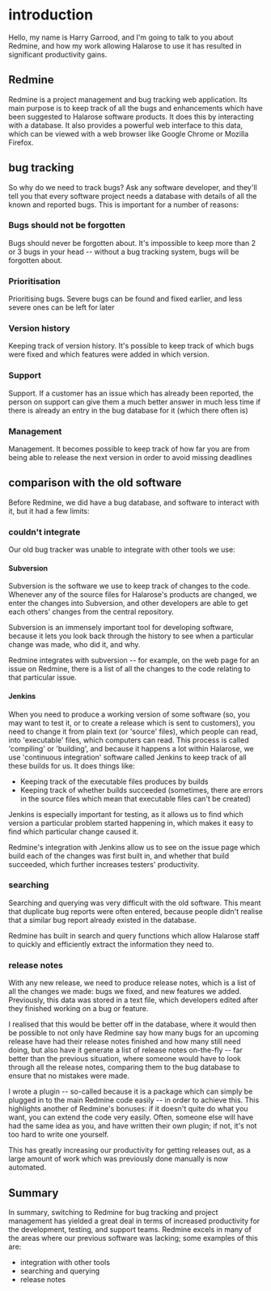 # introduction

Hello, my name is Harry Garrood, and I'm going to talk to you about
Redmine, and how my work allowing Halarose to use it has resulted in
significant productivity gains.

## Redmine

Redmine is a project management and bug tracking web application. Its
main purpose is to keep track of all the bugs and enhancements which
have been suggested to Halarose software products. It does this by
interacting with a database. It also provides a powerful web interface
to this data, which can be viewed with a web browser like Google Chrome
or Mozilla Firefox.

## bug tracking

So why do we need to track bugs? Ask any software developer, and they'll
tell you that every software project needs a database with details of
all the known and reported bugs. This is important for a number of
reasons:

### Bugs should not be forgotten

Bugs should never be forgotten about. It's impossible to keep more than
2 or 3 bugs in your head -- without a bug tracking system, bugs will be
forgotten about.

### Prioritisation

Prioritising bugs. Severe bugs can be found and fixed earlier, and less
severe ones can be left for later

### Version history

Keeping track of version history. It's possible to keep track of which
bugs were fixed and which features were added in which version.

### Support

Support. If a customer has an issue which has already been reported, the
person on support can give them a much better answer in much less time
if there is already an entry in the bug database for it (which there
often is)

### Management

Management. It becomes possible to keep track of how far you are from
being able to release the next version in order to avoid missing
deadlines

## comparison with the old software

Before Redmine, we did have a bug database, and software to interact
with it, but it had a few limits:

### couldn't integrate

Our old bug tracker was unable to integrate with other tools we use:

#### Subversion

Subversion is the software we use to keep track of changes to the code.
Whenever any of the source files for Halarose's products are changed, we
enter the changes into Subversion, and other developers are able to get
each others' changes from the central repository.

Subversion is an immensely important tool for developing software,
because it lets you look back through the history to see when a
particular change was made, who did it, and why.

Redmine integrates with subversion -- for example, on the web page for
an issue on Redmine, there is a list of all the changes to the code
relating to that particular issue.

#### Jenkins

When you need to produce a working version of some software (so, you may
want to test it, or to create a release which is sent to customers), you
need to change it from plain text (or 'source' files), which people can
read, into 'executable' files, which computers can read. This process is
called 'compiling' or 'building', and because it happens a lot within
Halarose, we use 'continuous integration' software called Jenkins to
keep track of all these builds for us. It does things like:

* Keeping track of the executable files produces by builds
* Keeping track of whether builds succeeded (sometimes, there are errors
  in the source files which mean that executable files can't be created)

Jenkins is especially important for testing, as it allows us to find
which version a particular problem started happening in, which makes it
easy to find which particular change caused it.

Redmine's integration with Jenkins allow us to see on the issue page
which build each of the changes was first built in, and whether that
build succeeded, which further increases testers' productivity.

### searching

Searching and querying was very difficult with the old software. This
meant that duplicate bug reports were often entered, because people
didn't realise that a similar bug report already existed in the
database.

Redmine has built in search and query functions which allow Halarose
staff to quickly and efficiently extract the information they need to.

### release notes

With any new release, we need to produce release notes, which is a list
of all the changes we made: bugs we fixed, and new features we added.
Previously, this data was stored in a text file, which developers edited
after they finished working on a bug or feature.

I realised that this would be better off in the database, where it
would then be possible to not only have Redmine say how many bugs for an
upcoming release have had their release notes finished and how many
still need doing, but also have it generate a list of release notes
on-the-fly -- far better than the previous situation, where someone
would have to look through all the release notes, comparing them to the
bug database to ensure that no mistakes were made.

I wrote a plugin -- so-called because it is a package which can simply
be plugged in to the main Redmine code easily -- in order to achieve
this. This highlights another of Redmine's bonuses: if it doesn't quite
do what you want, you can extend the code very easily. Often, someone
else will have had the same idea as you, and have written their own
plugin; if not, it's not too hard to write one yourself.

This has greatly increasing our productivity for getting releases out,
as a large amount of work which was previously done manually is now
automated.

## Summary

In summary, switching to Redmine for bug tracking and project management
has yielded a great deal in terms of increased productivity for the
development, testing, and support teams. Redmine excels in many of the
areas where our previous software was lacking; some examples of this
are:

* integration with other tools
* searching and querying
* release notes

